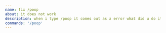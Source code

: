 ```yaml
---
name: fix /poop
about: it does not work
description: when i type /poop it comes out as a error what did u do it is BROKEN
commands: '/poop'
---
```


